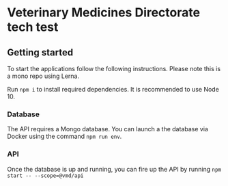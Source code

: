 # Veterinary Medicines Directorate tech test

## Getting started

To start the applications follow the following instructions. Please note this is a mono repo using Lerna.

Run `npm i` to install required dependencies. It is recommended to use Node 10.

### Database

The API requires a Mongo database. You can launch a the database via Docker using the command `npm run env`.

### API

Once the database is up and running, you can fire up the API by running `npm start -- --scope=@vmd/api`
